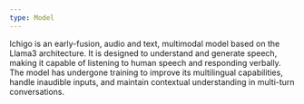 ```yaml
---
type: Model
---
```


Ichigo is an early-fusion, audio and text, multimodal model based on the Llama3 architecture. It is designed to understand and generate speech, making it capable of listening to human speech and responding verbally. The model has undergone training to improve its multilingual capabilities, handle inaudible inputs, and maintain contextual understanding in multi-turn conversations.